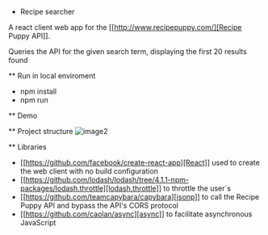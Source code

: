 * Recipe searcher

A react client web app for the [[http://www.recipepuppy.com/][Recipe Puppy API]].

Queries the API for the given search term, displaying the first 20 results found

** Run in local enviroment
   - npm install
   - npm run

** Demo

** Project structure
![image2](https://user-images.githubusercontent.com/6817073/41499327-7cbad6f4-717e-11e8-9e84-b67f8607a60b.PNG)

** Libraries
   - [[https://github.com/facebook/create-react-app][React]] used to create the web client with no build configuration 
   - [[https://github.com/lodash/lodash/tree/4.1.1-npm-packages/lodash.throttle][lodash.throttle]] to throttle the user´s 
   - [[https://github.com/teamcapybara/capybara][jsonp]] to call the Recipe Puppy API and bypass the API's CORS protocol
   - [[https://github.com/caolan/async][async]] to facilitate asynchronous JavaScript
